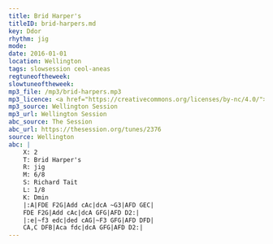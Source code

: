 ```yaml
---
title: Brid Harper's
titleID: brid-harpers.md
key: Ddor
rhythm: jig
mode:
date: 2016-01-01
location: Wellington
tags: slowsession ceol-aneas
regtuneoftheweek:
slowtuneoftheweek:
mp3_file: /mp3/brid-harpers.mp3
mp3_licence: <a href="https://creativecommons.org/licenses/by-nc/4.0/">CC-BY-NC-4.0</a>
mp3_source: Wellington Session
mp3_url: Wellington Session
abc_source: The Session
abc_url: https://thesession.org/tunes/2376
source: Wellington
abc: |
    X: 2
    T: Brid Harper's
    R: jig
    M: 6/8
    S: Richard Tait
    L: 1/8
    K: Dmin
    |:A|FDE F2G|Add cAc|dcA ~G3|AFD GEC|
    FDE F2G|Add cAc|dcA GFG|AFD D2:|
    |:e|~f3 edc|ded cAG|~F3 GFG|AFD DFD|
    CA,C DFB|Aca fdc|dcA GFG|AFD D2:|    
---
```


